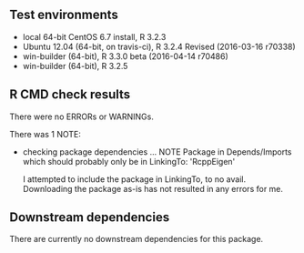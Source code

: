 ## Test environments
* local 64-bit CentOS 6.7 install, R 3.2.3
* Ubuntu 12.04 (64-bit, on travis-ci), R 3.2.4 Revised (2016-03-16 r70338)
* win-builder (64-bit), R 3.3.0 beta (2016-04-14 r70486)
* win-builder (64-bit), R 3.2.5

## R CMD check results
There were no ERRORs or WARNINGs.

There was 1 NOTE:

* checking package dependencies ... NOTE
  Package in Depends/Imports which should probably only be in LinkingTo: 'RcppEigen'

  I attempted to include the package in LinkingTo, to no avail. Downloading the
  package as-is has not resulted in any errors for me.

## Downstream dependencies
There are currently no downstream dependencies for this package.
